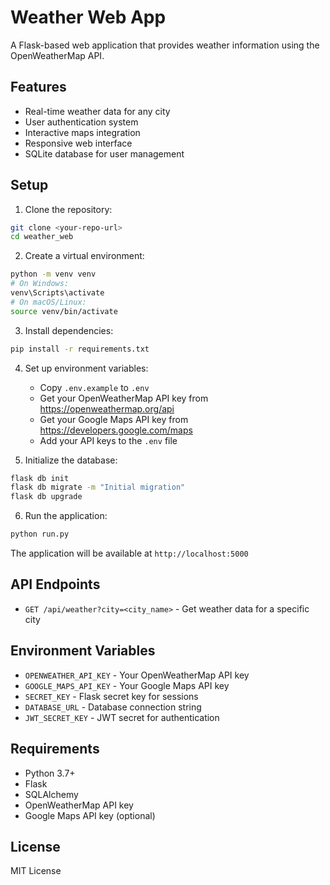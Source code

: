 # Weather Web App

A Flask-based web application that provides weather information using the OpenWeatherMap API.

## Features

- Real-time weather data for any city
- User authentication system
- Interactive maps integration
- Responsive web interface
- SQLite database for user management

## Setup

1. Clone the repository:
```bash
git clone <your-repo-url>
cd weather_web
```

2. Create a virtual environment:
```bash
python -m venv venv
# On Windows:
venv\Scripts\activate
# On macOS/Linux:
source venv/bin/activate
```

3. Install dependencies:
```bash
pip install -r requirements.txt
```

4. Set up environment variables:
   - Copy `.env.example` to `.env`
   - Get your OpenWeatherMap API key from https://openweathermap.org/api
   - Get your Google Maps API key from https://developers.google.com/maps
   - Add your API keys to the `.env` file

5. Initialize the database:
```bash
flask db init
flask db migrate -m "Initial migration"
flask db upgrade
```

6. Run the application:
```bash
python run.py
```

The application will be available at `http://localhost:5000`

## API Endpoints

- `GET /api/weather?city=<city_name>` - Get weather data for a specific city

## Environment Variables

- `OPENWEATHER_API_KEY` - Your OpenWeatherMap API key
- `GOOGLE_MAPS_API_KEY` - Your Google Maps API key
- `SECRET_KEY` - Flask secret key for sessions
- `DATABASE_URL` - Database connection string
- `JWT_SECRET_KEY` - JWT secret for authentication

## Requirements

- Python 3.7+
- Flask
- SQLAlchemy
- OpenWeatherMap API key
- Google Maps API key (optional)

## License

MIT License
